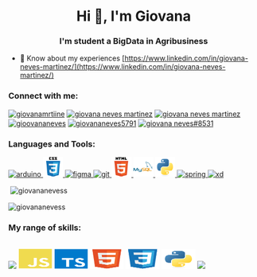 <h1 align="center">Hi 👋, I'm Giovana</h1>
<h3 align="center">I'm student a BigData in Agribusiness</h3>

- 📄 Know about my experiences [https://www.linkedin.com/in/giovana-neves-martinez/](https://www.linkedin.com/in/giovana-neves-martinez/)

<h3 align="left">Connect with me:</h3>
<p align="left">
<a href="https://twitter.com/giovanamrtiine" target="blank"><img align="center" src="https://raw.githubusercontent.com/rahuldkjain/github-profile-readme-generator/master/src/images/icons/Social/twitter.svg" alt="giovanamrtiine" height="30" width="40" /></a>
<a href="https://linkedin.com/in/giovana neves martinez" target="blank"><img align="center" src="https://raw.githubusercontent.com/rahuldkjain/github-profile-readme-generator/master/src/images/icons/Social/linked-in-alt.svg" alt="giovana neves martinez" height="30" width="40" /></a>
<a href="https://fb.com/giovana neves martinez" target="blank"><img align="center" src="https://raw.githubusercontent.com/rahuldkjain/github-profile-readme-generator/master/src/images/icons/Social/facebook.svg" alt="giovana neves martinez" height="30" width="40" /></a>
<a href="https://instagram.com/gioovananeves" target="blank"><img align="center" src="https://raw.githubusercontent.com/rahuldkjain/github-profile-readme-generator/master/src/images/icons/Social/instagram.svg" alt="gioovananeves" height="30" width="40" /></a>
<a href="https://www.youtube.com/c/giovananeves5791" target="blank"><img align="center" src="https://raw.githubusercontent.com/rahuldkjain/github-profile-readme-generator/master/src/images/icons/Social/youtube.svg" alt="giovananeves5791" height="30" width="40" /></a>
<a href="https://discord.gg/giovana neves#8531" target="blank"><img align="center" src="https://raw.githubusercontent.com/rahuldkjain/github-profile-readme-generator/master/src/images/icons/Social/discord.svg" alt="giovana neves#8531" height="30" width="40" /></a>
</p>

<h3 align="left">Languages and Tools:</h3>
<p align="left"> <a href="https://www.arduino.cc/" target="_blank" rel="noreferrer"> <img src="https://cdn.worldvectorlogo.com/logos/arduino-1.svg" alt="arduino" width="40" height="40"/> </a> <a href="https://www.w3schools.com/css/" target="_blank" rel="noreferrer"> <img src="https://raw.githubusercontent.com/devicons/devicon/master/icons/css3/css3-original-wordmark.svg" alt="css3" width="40" height="40"/> </a> <a href="https://www.figma.com/" target="_blank" rel="noreferrer"> <img src="https://www.vectorlogo.zone/logos/figma/figma-icon.svg" alt="figma" width="40" height="40"/> </a> <a href="https://git-scm.com/" target="_blank" rel="noreferrer"> <img src="https://www.vectorlogo.zone/logos/git-scm/git-scm-icon.svg" alt="git" width="40" height="40"/> </a> <a href="https://www.w3.org/html/" target="_blank" rel="noreferrer"> <img src="https://raw.githubusercontent.com/devicons/devicon/master/icons/html5/html5-original-wordmark.svg" alt="html5" width="40" height="40"/> </a> <a href="https://www.mysql.com/" target="_blank" rel="noreferrer"> <img src="https://raw.githubusercontent.com/devicons/devicon/master/icons/mysql/mysql-original-wordmark.svg" alt="mysql" width="40" height="40"/> </a> <a href="https://www.python.org" target="_blank" rel="noreferrer"> <img src="https://raw.githubusercontent.com/devicons/devicon/master/icons/python/python-original.svg" alt="python" width="40" height="40"/> </a> <a href="https://spring.io/" target="_blank" rel="noreferrer"> <img src="https://www.vectorlogo.zone/logos/springio/springio-icon.svg" alt="spring" width="40" height="40"/> </a> <a href="https://www.adobe.com/products/xd.html" target="_blank" rel="noreferrer"> <img src="https://cdn.worldvectorlogo.com/logos/adobe-xd.svg" alt="xd" width="40" height="40"/> </a> </p>



<p>&nbsp;<img align="center" src="https://github-readme-stats.vercel.app/api?username=giovananevess&show_icons=true&locale=en" alt="giovananevess" /></p>

<p><img align="center" src="https://github-readme-streak-stats.herokuapp.com/?user=giovananevess&" alt="giovananevess" /></p>

### My range of skills:

<div style="display: inline_block"><br>
  <img heigth="40" width="42" src="https://cdn.jsdelivr.net/gh/devicons/devicon/icons/angularjs/angularjs-plain.svg" >
  <img height="40" width="68" src="https://raw.githubusercontent.com/devicons/devicon/master/icons/javascript/javascript-plain.svg">
  <img height="40" width="68" src="https://raw.githubusercontent.com/devicons/devicon/master/icons/typescript/typescript-plain.svg">
  <img height="40" width="68" src="https://raw.githubusercontent.com/devicons/devicon/master/icons/html5/html5-original.svg">
  <img height="40" width="68" src="https://raw.githubusercontent.com/devicons/devicon/master/icons/css3/css3-original.svg">
  <img height="40" width="68" src="https://raw.githubusercontent.com/devicons/devicon/master/icons/python/python-original.svg" >
  <img heigth="40" width="42" src="https://cdn.jsdelivr.net/gh/devicons/devicon/icons/nodejs/nodejs-original.svg" >
  
  ##


